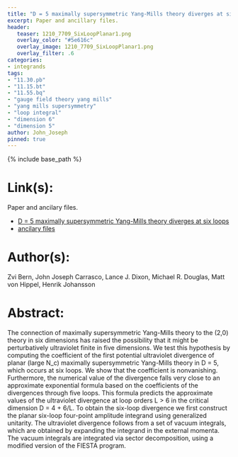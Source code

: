 ```yaml
---
title: "D = 5 maximally supersymmetric Yang-Mills theory diverges at six loops"
excerpt: Paper and ancillary files.
header:
   teaser: 1210_7709_SixLoopPlanar1.png
   overlay_color: "#5e616c"
   overlay_image: 1210_7709_SixLoopPlanar1.png
   overlay_filter: .6
categories:
- integrands
tags:
- "11.30.pb"
- "11.15.bt"
- "11.55.bq"
- "gauge field theory yang mills"
- "yang mills supersymmetry"
- "loop integral"
- "dimension 6"
- "dimension 5"
author: John_Joseph
pinned: true
---
```

{% include base_path %}

# Link(s):
Paper and ancilary files.
  * [D = 5 maximally supersymmetric Yang-Mills theory diverges at six loops](https://arxiv.org/abs/1210.7709)
  * [ancilary files](https://arxiv.org/src/1210.7709/anc)

# Author(s):
Zvi Bern, John Joseph Carrasco, Lance J. Dixon, Michael R. Douglas, Matt von Hippel, Henrik Johansson

# Abstract:
The connection of maximally supersymmetric Yang-Mills theory to the (2,0) theory in six dimensions has raised the possibility that it might be perturbatively ultraviolet finite in five dimensions. We test this hypothesis by computing the coefficient of the first potential ultraviolet divergence of planar (large N_c) maximally supersymmetric Yang-Mills theory in D = 5, which occurs at six loops. We show that the coefficient is nonvanishing. Furthermore, the numerical value of the divergence falls very close to an approximate exponential formula based on the coefficients of the divergences through five loops. This formula predicts the approximate values of the ultraviolet divergence at loop orders L > 6 in the critical dimension D = 4 + 6/L. To obtain the six-loop divergence we first construct the planar six-loop four-point amplitude integrand using generalized unitarity. The ultraviolet divergence follows from a set of vacuum integrals, which are obtained by expanding the integrand in the external momenta. The vacuum integrals are integrated via sector decomposition, using a modified version of the FIESTA program.